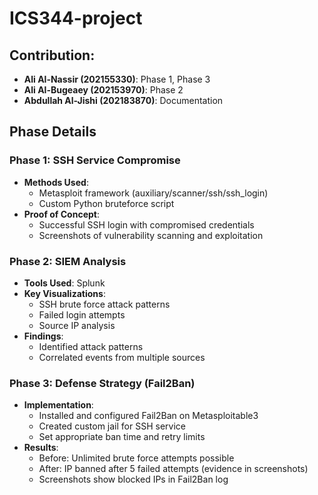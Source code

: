 # ICS344-project

## Contribution:
- **Ali Al-Nassir (202155330)**: Phase 1, Phase 3
- **Ali Al-Bugeaey (202153970)**: Phase 2
- **Abdullah Al-Jishi (202183870)**: Documentation

## Phase Details

### Phase 1: SSH Service Compromise
- **Methods Used**:
  - Metasploit framework (auxiliary/scanner/ssh/ssh_login)
  - Custom Python bruteforce script
- **Proof of Concept**:
  - Successful SSH login with compromised credentials
  - Screenshots of vulnerability scanning and exploitation

### Phase 2: SIEM Analysis
- **Tools Used**: Splunk
- **Key Visualizations**:
  - SSH brute force attack patterns
  - Failed login attempts
  - Source IP analysis
- **Findings**:
  - Identified attack patterns
  - Correlated events from multiple sources

### Phase 3: Defense Strategy (Fail2Ban)
- **Implementation**:
  - Installed and configured Fail2Ban on Metasploitable3
  - Created custom jail for SSH service
  - Set appropriate ban time and retry limits
- **Results**:
  - Before: Unlimited brute force attempts possible
  - After: IP banned after 5 failed attempts (evidence in screenshots)
  - Screenshots show blocked IPs in Fail2Ban log
